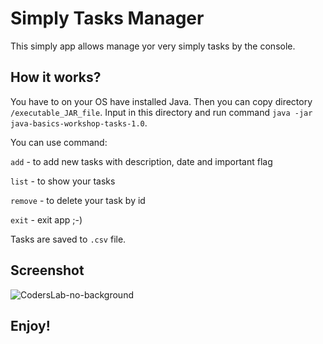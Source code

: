 # Simply Tasks Manager

This simply app allows manage yor very simply tasks by the console. 

## How it works?
You have to on your OS have installed Java. Then you can copy directory `/executable_JAR_file`. Input in this directory and run command `java -jar java-basics-workshop-tasks-1.0`. 

You can use command:

`add` - to add new tasks with description, date and important flag

`list` - to show your tasks

`remove` - to delete your task by id

`exit` - exit app ;-)

Tasks are saved to `.csv` file.

## Screenshot

![CodersLab-no-background](https://lms.coderslab.pl/presentations//JEE/pl/4.1/W/M_01_S_10/f78ab30f-4ea4-4602-9aef-60671c11f0cf/student_content/images/sampleInteraction.gif)

## Enjoy!
